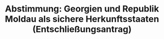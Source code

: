 ---
abstimmung:
  abstimmung: 1
  bundestagssitzung: 137
  datum: 16. November 2023
  legislaturperiode: 20
categories:
- Todo
data:
- title: Abstimmungsergebnis 20231116_1.pdf
  url: /res/2025-btw/abstimmungsergebnisse/20231116_1.pdf
- title: Abstimmungsergebnis 20231116_1_xls.xlsx
  url: /res/2025-btw/abstimmungsergebnisse/20231116_1_xls.xlsx
- title: Abstimmungsergebnis 20231116_1_xls.csv
  url: /res/2025-btw/abstimmungsergebnisse_csv/20231116_1_xls.csv
documents:
- local: /res/2025-btw/drucksachen/2008629.pdf
  summary: '### Gesetzentwurf der Bundesregierung: Georgien und Republik Moldau als
    sichere Herkunftsstaaten


    Dieser Gesetzentwurf der Bundesregierung erklärt Georgien und die Republik Moldau
    zu sicheren Herkunftsstaaten.  Dies soll die Bearbeitung von Asylanträgen aus
    diesen Ländern beschleunigen und die Rückkehr abgelehnter Asylbewerber erleichtern.


    **Kernpunkte und Ziele:**


    * Georgien und Republik Moldau als sichere Herkunftsstaaten bestimmen

    * Beschleunigung von Asylverfahren

    * Reduzierung der Asylbewerberzahlen aus Georgien und der Republik Moldau

    * Verringerung der Attraktivität Deutschlands als Zielland für nicht asylrelevante
    Anträge'
  title: Drucksache 20/8629
  url: https://dserver.bundestag.de/btd/20/086/2008629.pdf
- local: /res/2025-btw/drucksachen/2009005.pdf
  summary: '### Unterrichtung der Bundesregierung: Stellungnahme des Bundesrates zu
    einem Gesetzesentwurf


    Der Bundesrat hat sich in seiner Sitzung am 20. Oktober 2023 mit dem Gesetzesentwurf
    der Bundesregierung zur Bestimmung Georgiens und der Republik Moldau als sichere
    Herkunftsstaaten befasst und keine Einwendungen erhoben.


    **Kernpunkte und Ziele:**


    * Georgien und Republik Moldau als sichere Herkunftsstaaten bestimmen.

    '
  title: Drucksache 20/9005
  url: https://dserver.bundestag.de/btd/20/090/2009005.pdf
- local: /res/2025-btw/drucksachen/2009284.pdf
  summary: '### Beschlussempfehlung und Bericht des Ausschusses für Inneres und Heimat


    Der Ausschuss für Inneres und Heimat empfiehlt die Annahme des Gesetzesentwurfs
    der Bundesregierung, welcher Georgien und die Republik Moldau als sichere Herkunftsstaaten
    ausweist, und die Ablehnung eines vergleichbaren Antrags der CDU/CSU.


    **Kernpunkte und Ziele:**


    * Georgien und Republik Moldau als sichere Herkunftsstaaten einstufen

    * Beschleunigung von Asylverfahren für Staatsbürger dieser Länder

    * Reduzierung der Asylanträge mit geringen Erfolgsaussichten'
  title: Drucksache 20/9284
  url: https://dserver.bundestag.de/btd/20/092/2009284.pdf
- local: /res/2025-btw/drucksachen/2008785.pdf
  summary: '### Entschließungsantrag der CDU/CSU-Fraktion


    Der Antrag der CDU/CSU-Fraktion fordert die Bestimmung Georgiens und Moldaus als
    sichere Herkunftsstaaten und drängt die Bundesregierung, Algerien, Marokko und
    Tunesien ebenfalls als solche einzustufen.  Dies soll Asylverfahren beschleunigen
    und die Zahl der Asylanträge reduzieren.


    **Kernpunkte und Ziele:**


    * Georgien und Moldau als sichere Herkunftsstaaten einstufen

    * Algerien, Marokko und Tunesien als sichere Herkunftsstaaten einstufen

    * Beschleunigung von Asylverfahren

    * Reduzierung der Asylanträge



    '
  title: Drucksache 20/8785
  url: https://dserver.bundestag.de/btd/20/087/2008785.pdf
ergebnis:
  AfD:
    enthaltung: 0
    gesamt: 78
    ja: 64
    nein: 0
    nichtabgegeben: 14
    ungueltig: 0
  Bündnis 90/Die Grünen:
    enthaltung: 0
    gesamt: 117
    ja: 0
    nein: 113
    nichtabgegeben: 4
    ungueltig: 0
  CDU/CSU:
    enthaltung: 0
    gesamt: 197
    ja: 175
    nein: 0
    nichtabgegeben: 22
    ungueltig: 0
  Die Linke:
    enthaltung: 0
    gesamt: 38
    ja: 7
    nein: 19
    nichtabgegeben: 12
    ungueltig: 0
  FDP:
    enthaltung: 0
    gesamt: 92
    ja: 2
    nein: 86
    nichtabgegeben: 4
    ungueltig: 0
  Fraktionslos:
    enthaltung: 0
    gesamt: 6
    ja: 4
    nein: 1
    nichtabgegeben: 1
    ungueltig: 0
  SPD:
    enthaltung: 0
    gesamt: 206
    ja: 0
    nein: 185
    nichtabgegeben: 21
    ungueltig: 0
layout: abstimmung
links:
- title: Link zu bundestag.de
  url: https://www.bundestag.de/parlament/plenum/abstimmung/abstimmung?id=879
preview: 'Deutscher Bundestag


  137. Sitzung des Deutschen Bundestages

  am Donnerstag, 16. November 2023


  Endgültiges Ergebnis der Namentlichen Abstimmung Nr. 1


  Entschließungsantrag der Fraktion der CDU/CSU

  zu der dritten Beratung des Gesetzentwurfs der Bundesregierung

  Entwurf eines Gesetzes zur Bestimmung Georgiens und der Republik Moldau

  als sichere Herkunftsstaaten

  Drs. 20/8629, 20/9005, 20/9284 und 20/8785'
tags:
- Todo
title: 'Abstimmung: Georgien und Republik Moldau als sichere Herkunftsstaaten (Entschließungsantrag)'
---